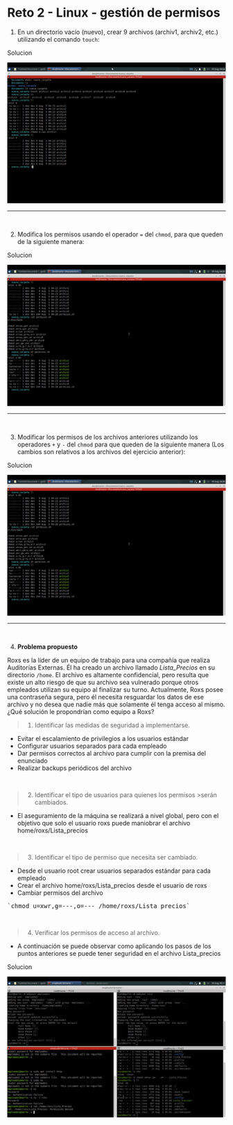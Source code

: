 # Reto 2 - Linux - gestión de permisos

1. En un directorio vacío (nuevo), crear 9 archivos (archiv1, archiv2, etc.) utilizando el comando `touch`:

Solucion

![Screenshot](./img/1.png)

---
<br>

2. Modifica los permisos usando el operador `=` del `chmod`, para que queden de la siguiente manera:

Solucion

![Screenshot](./img/2.png)

---
<br>

3. Modificar los permisos de los archivos anteriores utilizando los operadores `+` y  `-` del `chmod` para que queden de la siguiente manera (Los cambios son relativos a los archivos del ejercicio anterior):

Solucion

![Screenshot](./img/2.png)

---
<br>

4. **Problema propuesto** 
   
Roxs es la líder de un equipo de trabajo para una compañía que realiza Auditorías Externas. Él ha creado un archivo llamado *Lista_Precios* en su directorio `/home`. El archivo es altamente confidencial, pero resulta que existe un alto riesgo de que su archivo  sea  vulnerado  porque  otros  empleados  utilizan  su  equipo  al  finalizar  su turno.   Actualmente,   Roxs   posee   una   contraseña   segura,   pero   él   necesita resguardar los datos de ese archivo y no desea que nadie más que solamente él tenga acceso al mismo. ¿Qué solución le propondrían como equipo a Roxs? 


>1. Identificar las medidas de seguridad a implementarse. 
- Evitar el escalamiento de privilegios a los usuarios estándar
- Configurar usuarios separados para cada empleado
- Dar permisos correctos al archivo para cumplir con la premisa del enunciado
- Realizar backups periódicos del archivo
<br>

>2. Identificar el tipo de usuarios para quienes los permisos >serán cambiados.
- El aseguramiento de la máquina se realizará a nivel global, pero con el objetivo que solo el usuario roxs puede maniobrar el archivo home/roxs/Lista_precios 
<br>

>3. Identificar el tipo de permiso que necesita ser cambiado.
- Desde el usuario root crear usuarios separados estándar para cada empleado
- Crear el archivo home/roxs/Lista_precios desde el usuario de roxs
- Cambiar permisos del archivo
<pre>`chmod u=xwr,g=---,o=--- /home/roxs/Lista_precios`</pre>
<br>

>4. Verificar los permisos de acceso al archivo.
- A continuación se puede observar como aplicando los pasos de los puntos anteriores se puede tener seguridad en el archivo Lista_precios

Solucion

![Screenshot](./img/evidencia.png)


